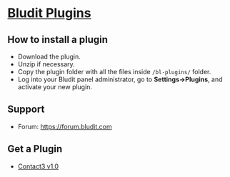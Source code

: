 [Bludit Plugins](https://plugins.bludit.com)
 ================================
 ## How to install a plugin
- Download the plugin.
- Unzip if necessary.
- Copy the plugin folder with all the files inside `/bl-plugins/` folder.
- Log into your Bludit panel administrator, go to **Settings->Plugins**, and activate your new plugin.

## Support
- Forum: https://forum.bludit.com

## Get a Plugin

- [Contact3 v1.0](https://github.com/novafacile/bludit-plugins/releases/download/contact3-v1/contact3.zip) 
